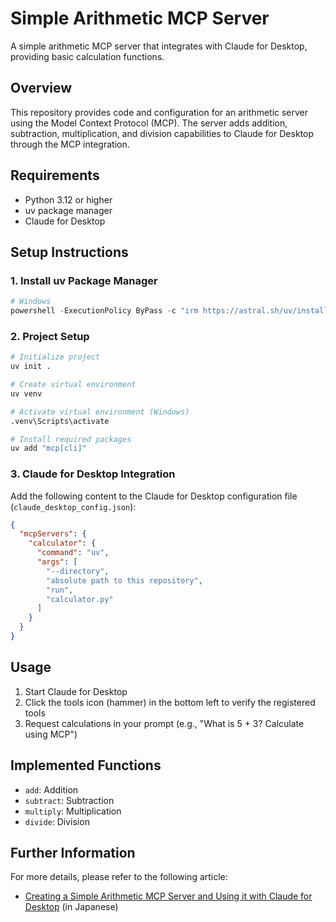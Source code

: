 # Simple Arithmetic MCP Server

A simple arithmetic MCP server that integrates with Claude for Desktop, providing basic calculation functions.

## Overview

This repository provides code and configuration for an arithmetic server using the Model Context Protocol (MCP). The server adds addition, subtraction, multiplication, and division capabilities to Claude for Desktop through the MCP integration.

## Requirements

- Python 3.12 or higher
- uv package manager
- Claude for Desktop

## Setup Instructions

### 1. Install uv Package Manager

```powershell
# Windows
powershell -ExecutionPolicy ByPass -c "irm https://astral.sh/uv/install.ps1 | iex"
```

### 2. Project Setup

```bash
# Initialize project
uv init .

# Create virtual environment
uv venv

# Activate virtual environment (Windows)
.venv\Scripts\activate

# Install required packages
uv add "mcp[cli]"
```

### 3. Claude for Desktop Integration

Add the following content to the Claude for Desktop configuration file (`claude_desktop_config.json`):

```json
{
  "mcpServers": {
    "calculator": {
      "command": "uv",
      "args": [
        "--directory",
        "absolute path to this repository",
        "run",
        "calculator.py"
      ]
    }
  }
}
```

## Usage

1. Start Claude for Desktop
2. Click the tools icon (hammer) in the bottom left to verify the registered tools
3. Request calculations in your prompt (e.g., "What is 5 + 3? Calculate using MCP")

## Implemented Functions

- `add`: Addition
- `subtract`: Subtraction
- `multiply`: Multiplication
- `divide`: Division

## Further Information

For more details, please refer to the following article:

- [Creating a Simple Arithmetic MCP Server and Using it with Claude for Desktop](https://qiita.com/enumura1/items/9b372f71f2af1bd22f22) (in Japanese)
